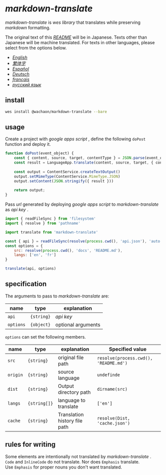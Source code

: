 # *markdown-translate*

*markdown-translate* is *wes library* that translates while preserving *markdown* formatting.

The original text of this [*README*](/README.md) will be in Japanese. Texts other than Japanese will be machine translated. For texts in other languages, please select from the options below.

+  [*English*](/docs/README.en.md) <!-- 英語 -->
+  [*繁体字*](/docs/README.zh-TW.md) <!-- 中国語 (繁体字) -->
+  [*Español*](/docs/README.es.md) <!-- スペイン語 -->
+  [*Deutsch*](/docs/README.de.md) <!-- ドイツ語 -->
+  [*français*](/docs/README.fr.md) <!-- フランス語 -->
+  [*русский язык*](/docs/README.ru.md) <!-- ロシア語 -->

## install

```sh
wes install @wachaon/markdown-translate --bare
```

## usage

Create a project with *google apps script* , define the following `doPost` function and deploy it.

```javascript
function doPost(event_object) {
    const { content, source, target, contentType } = JSON.parse(event_object.postData.getDataAsString())
    const result = LanguageApp.translate(content, source, target, { contentType })
 
    const output = ContentService.createTextOutput()
    output.setMimeType(ContentService.MimeType.JSON)
    output.setContent(JSON.stringify({ result }))
 
    return output;
}
```

Pass *url* generated by deploying *google apps script* to *markdown-translate* as *api key* .

```javascript
import { readFileSync } from 'filesystem'
import { resolve } from 'pathname'

import translate from 'markdown-translate'

const { api } = readFileSync(resolve(process.cwd(), 'api.json'), 'auto')
const options = {
    src: resolve(process.cwd(), 'docs', 'README.md'),
    langs: ['en', 'fr']
}

translate(api, options)
```

## specification

The arguments to pass to *markdown-translate* are:

| name      | type       | explanation        |
| --------- | ---------- | ------------------ |
| `api`     | `{string}` | *api key*          |
| `options` | `{object}` | optional arguments |

`options` can set the following members.

| name     | type         | explanation                   | Specified value                       |
| -------- | ------------ | ----------------------------- | ------------------------------------- |
| `src`    | `{string}`   | original file path            | `resolve(process.cwd(), 'README.md')` |
| `origin` | `{string}`   | source language               | `undefinde`                           |
| `dist`   | `{string}`   | Output directory path         | `dirname(src)`                        |
| `langs`  | `{string[]}` | language to translate         | `['en']`                              |
| `cache`  | `{string}`   | Translation history file path | `resolve(Dist, 'cache.json')`         |

## rules for writing

Some elements are intentionally not translated by *markdown-translate* . `Code` and `InlineCode` do not translate. Nor does `Emphasis` translate.\
Use `Emphasis` for proper nouns you don't want translated.

